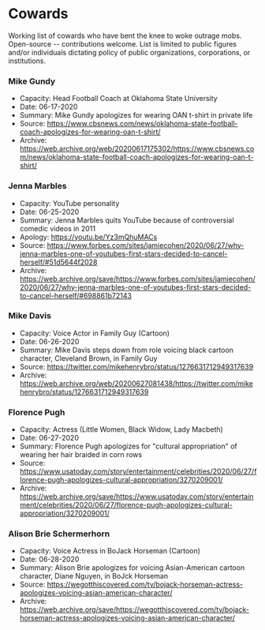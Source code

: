 # Cowards

Working list of cowards who have bent the knee to woke outrage mobs. Open-source -- contributions welcome. List is limited to public figures and/or individuals dictating policy of public organizations, corporations, or institutions.


### Mike Gundy
* Capacity: Head Football Coach at Oklahoma State University
* Date: 06-17-2020
* Summary: Mike Gundy apologizes for wearing OAN t-shirt in private life
* Source: https://www.cbsnews.com/news/oklahoma-state-football-coach-apologizes-for-wearing-oan-t-shirt/
* Archive: https://web.archive.org/web/20200617175302/https://www.cbsnews.com/news/oklahoma-state-football-coach-apologizes-for-wearing-oan-t-shirt/


### Jenna Marbles
* Capacity: YouTube personality
* Date: 06-25-2020
* Summary: Jenna Marbles quits YouTube because of controversial comedic videos in 2011
* Apology: https://youtu.be/Yz3mQhuMACs
* Source: https://www.forbes.com/sites/jamiecohen/2020/06/27/why-jenna-marbles-one-of-youtubes-first-stars-decided-to-cancel-herself/#51d5644f2028
* Archive: https://web.archive.org/save/https://www.forbes.com/sites/jamiecohen/2020/06/27/why-jenna-marbles-one-of-youtubes-first-stars-decided-to-cancel-herself/#698861b72143

### Mike Davis
* Capacity: Voice Actor in Family Guy (Cartoon)
* Date: 06-26-2020
* Summary: Mike Davis steps down from role voicing black cartoon character, Cleveland Brown, in Family Guy
* Source: https://twitter.com/mikehenrybro/status/1276631712949317639
* Archive: https://web.archive.org/web/20200627081438/https://twitter.com/mikehenrybro/status/1276631712949317639

### Florence Pugh
* Capacity: Actress (Little Women, Black Widow, Lady Macbeth)
* Date: 06-27-2020
* Summary: Florence Pugh apologizes for "cultural appropriation" of wearing her hair braided in corn rows
* Source: https://www.usatoday.com/story/entertainment/celebrities/2020/06/27/florence-pugh-apologizes-cultural-appropriation/3270209001/
* Archive: https://web.archive.org/save/https://www.usatoday.com/story/entertainment/celebrities/2020/06/27/florence-pugh-apologizes-cultural-appropriation/3270209001/

### Alison Brie Schermerhorn
* Capacity: Voice Actress in BoJack Horseman (Cartoon)
* Date: 06-28-2020
* Summary: Alison Brie apologizes for voicing Asian-American cartoon character, Diane Nguyen, in BoJck Horseman
* Source: https://wegotthiscovered.com/tv/bojack-horseman-actress-apologizes-voicing-asian-american-character/
* Archive: https://web.archive.org/save/https://wegotthiscovered.com/tv/bojack-horseman-actress-apologizes-voicing-asian-american-character/

